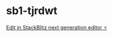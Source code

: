 # sb1-tjrdwt

[Edit in StackBlitz next generation editor ⚡️](https://stackblitz.com/~/github.com/gabrieletsmedia/sb1-tjrdwt)